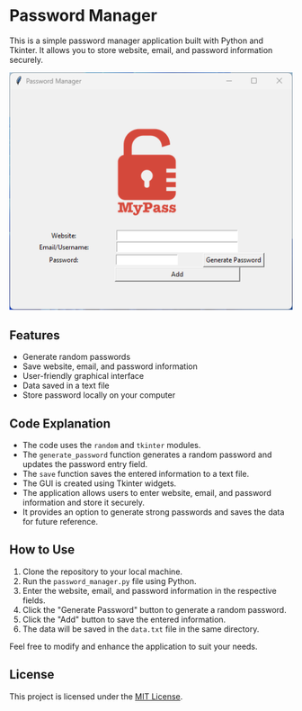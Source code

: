 # Password Manager

This is a simple password manager application built with Python and Tkinter. It allows you to store website, email, and password information securely.

![GUI Screenshot](./screenshot.png)

## Features

- Generate random passwords
- Save website, email, and password information
- User-friendly graphical interface
- Data saved in a text file
- Store password locally on your computer

## Code Explanation

- The code uses the `random` and `tkinter` modules.
- The `generate_password` function generates a random password and updates the password entry field.
- The `save` function saves the entered information to a text file.
- The GUI is created using Tkinter widgets.
- The application allows users to enter website, email, and password information and store it securely.
- It provides an option to generate strong passwords and saves the data for future reference.

## How to Use

1. Clone the repository to your local machine.
2. Run the `password_manager.py` file using Python.
3. Enter the website, email, and password information in the respective fields.
4. Click the "Generate Password" button to generate a random password.
5. Click the "Add" button to save the entered information.
6. The data will be saved in the `data.txt` file in the same directory.

Feel free to modify and enhance the application to suit your needs.

## License

This project is licensed under the [MIT License](LICENSE).

